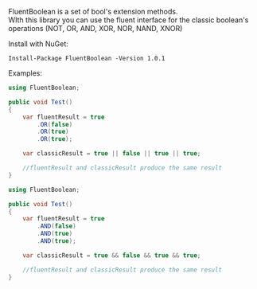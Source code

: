FluentBoolean is a set of bool's extension methods.  
WIth this library you can use the fluent interface for the classic boolean's operations (NOT, OR, AND, XOR, NOR, NAND, XNOR)

Install with NuGet:
``` NuGet
Install-Package FluentBoolean -Version 1.0.1
```

Examples:
```C#
using FluentBoolean;

public void Test()
{
    var fluentResult = true
        .OR(false)
        .OR(true)
        .OR(true);

    var classicResult = true || false || true || true;

    //fluentResult and classicResult produce the same result
}
```
```C#
using FluentBoolean;

public void Test()
{
    var fluentResult = true
        .AND(false)
        .AND(true)
        .AND(true);

    var classicResult = true && false && true && true;

    //fluentResult and classicResult produce the same result
}
```
